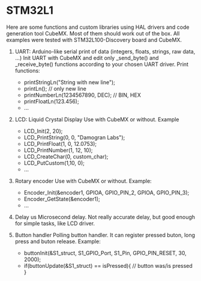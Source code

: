STM32L1
===================

Here are some functions and custom libraries using HAL drivers and code generation tool CubeMX. Most of them should work out of the box. All examples were tested with STM32L100-Discovery board and CubeMX. 

1. UART: Arduino-like serial print of data (integers, floats, strings, raw data, ...)
Init UART with CubeMX and edit only _send_byte() and _receive_byte() functions according to your chosen UART driver.
Print functions:
	- printStringLn("String with new line");
	- printLn();	// only new line
	- printNumberLn(1234567890, DEC); // BIN, HEX
	- printFloatLn(123.456);
	- ...

2. LCD: Liquid Crystal Display
Use with CubeMX or without.
Example
	- LCD_Init(2, 20);
	- LCD_PrintString(0, 0, "Damogran Labs");
	- LCD_PrintFloat(1, 0, 12.0753);
	- LCD_PrintNumber(1, 12, 10);
	- LCD_CreateChar(0, custom_char);
	- LCD_PutCustom(1,10, 0);
	- ...
	
3. Rotary encoder
Use with CubeMX or without.
Example:
	- Encoder_Init(&encoder1, GPIOA, GPIO_PIN_2, GPIOA, GPIO_PIN_3);
	- Encoder_GetState(&encoder1);
	- ...
	
4. Delay us
Microsecond delay. Not really accurate delay, but good enough for simple tasks, like LCD driver.

5. Button handler
Polling button handler. It can register pressed buton, long press and buton release.
Example:
	- buttonInit(&S1_struct, S1_GPIO_Port, S1_Pin, GPIO_PIN_RESET, 30, 2000);
	- if(buttonUpdate(&S1_struct) == isPressed){
		// button was/is pressed
		}	
	

